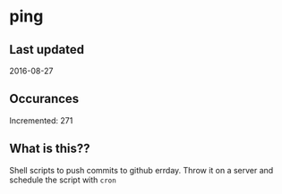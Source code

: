 # ping

## Last updated
2016-08-27

## Occurances
Incremented: 271

## What is this?? 
Shell scripts to push commits to github errday. Throw it on a server and schedule the script with `cron`
